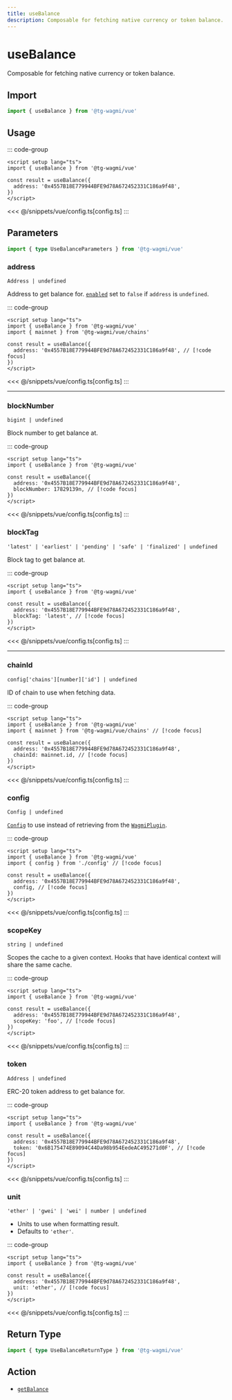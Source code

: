 ```yaml
---
title: useBalance
description: Composable for fetching native currency or token balance.
---
```


<script setup>
const packageName = '@tg-wagmi/vue'
const actionName = 'getBalance'
const typeName = 'GetBalance'
const TData = '{ decimals: number; formatted: string; symbol: string; value: bigint; }'
const TError = 'GetBalanceErrorType'
</script>

# useBalance

Composable for fetching native currency or token balance.

## Import

```ts
import { useBalance } from '@tg-wagmi/vue'
```

## Usage

::: code-group
```vue [index.vue]
<script setup lang="ts">
import { useBalance } from '@tg-wagmi/vue'

const result = useBalance({
  address: '0x4557B18E779944BFE9d78A672452331C186a9f48',
})
</script>
```
<<< @/snippets/vue/config.ts[config.ts]
:::

## Parameters

```ts
import { type UseBalanceParameters } from '@tg-wagmi/vue'
```

### address

`Address | undefined`

Address to get balance for. [`enabled`](#enabled) set to `false` if `address` is `undefined`.

::: code-group
```vue [index.vue]
<script setup lang="ts">
import { useBalance } from '@tg-wagmi/vue'
import { mainnet } from '@tg-wagmi/vue/chains'

const result = useBalance({
  address: '0x4557B18E779944BFE9d78A672452331C186a9f48', // [!code focus]
})
</script>
```
<<< @/snippets/vue/config.ts[config.ts]
:::

---

### blockNumber

`bigint | undefined`

Block number to get balance at.

::: code-group
```vue [index.vue]
<script setup lang="ts">
import { useBalance } from '@tg-wagmi/vue'

const result = useBalance({
  address: '0x4557B18E779944BFE9d78A672452331C186a9f48',
  blockNumber: 17829139n, // [!code focus]
})
</script>
```
<<< @/snippets/vue/config.ts[config.ts]
:::

### blockTag

`'latest' | 'earliest' | 'pending' | 'safe' | 'finalized' | undefined`

Block tag to get balance at.

::: code-group
```vue [index.vue]
<script setup lang="ts">
import { useBalance } from '@tg-wagmi/vue'

const result = useBalance({
  address: '0x4557B18E779944BFE9d78A672452331C186a9f48',
  blockTag: 'latest', // [!code focus]
})
</script>
```
<<< @/snippets/vue/config.ts[config.ts]
:::

---

### chainId

`config['chains'][number]['id'] | undefined`

ID of chain to use when fetching data.

::: code-group
```vue [index.vue]
<script setup lang="ts">
import { useBalance } from '@tg-wagmi/vue'
import { mainnet } from '@tg-wagmi/vue/chains' // [!code focus]

const result = useBalance({
  address: '0x4557B18E779944BFE9d78A672452331C186a9f48',
  chainId: mainnet.id, // [!code focus]
})
</script>
```
<<< @/snippets/vue/config.ts[config.ts]
:::

### config

`Config | undefined`

[`Config`](/vue/api/createConfig#config) to use instead of retrieving from the [`WagmiPlugin`](/vue/api/WagmiPlugin).

::: code-group
```vue [index.vue]
<script setup lang="ts">
import { useBalance } from '@tg-wagmi/vue'
import { config } from './config' // [!code focus]

const result = useBalance({
  address: '0x4557B18E779944BFE9d78A672452331C186a9f48',
  config, // [!code focus]
})
</script>
```
<<< @/snippets/vue/config.ts[config.ts]
:::

### scopeKey

`string | undefined`

Scopes the cache to a given context. Hooks that have identical context will share the same cache.

::: code-group
```vue [index.vue]
<script setup lang="ts">
import { useBalance } from '@tg-wagmi/vue'

const result = useBalance({
  address: '0x4557B18E779944BFE9d78A672452331C186a9f48',
  scopeKey: 'foo', // [!code focus]
})
</script>
```
<<< @/snippets/vue/config.ts[config.ts]
:::

### token

`Address | undefined`

ERC-20 token address to get balance for.

::: code-group
```vue [index.vue]
<script setup lang="ts">
import { useBalance } from '@tg-wagmi/vue'

const result = useBalance({
  address: '0x4557B18E779944BFE9d78A672452331C186a9f48',
  token: '0x6B175474E89094C44Da98b954EedeAC495271d0F', // [!code focus]
})
</script>
```
<<< @/snippets/vue/config.ts[config.ts]
:::

### unit

`'ether' | 'gwei' | 'wei' | number | undefined`

- Units to use when formatting result.
- Defaults to `'ether'`.

::: code-group
```vue [index.vue]
<script setup lang="ts">
import { useBalance } from '@tg-wagmi/vue'

const result = useBalance({
  address: '0x4557B18E779944BFE9d78A672452331C186a9f48',
  unit: 'ether', // [!code focus]
})
</script>
```
<<< @/snippets/vue/config.ts[config.ts]
:::

<!--@include: @shared/query-options.md-->

## Return Type

```ts
import { type UseBalanceReturnType } from '@tg-wagmi/vue'
```

<!--@include: @shared/query-result.md-->

<!--@include: @shared/query-imports.md-->

## Action

- [`getBalance`](/core/api/actions/getBalance)
